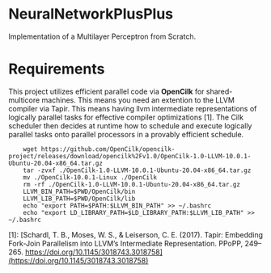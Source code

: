 # NeuralNetworkPlusPlus
Implementation of a Multilayer Perceptron from Scratch. 


# Requirements

This project utilizes efficient parallel code via **OpenCilk** for shared-multicore machines. This means you need an extention to the LLVM compiler via Tapir. This means having llvm intermediate representations of logically parallel tasks for effective compiler optimizations [1]. The Cilk scheduler then decides at runtime how to schedule and execute logically parallel tasks onto parallel processors in a provably efficient schedule.


```
    wget https://github.com/OpenCilk/opencilk-project/releases/download/opencilk%2Fv1.0/OpenCilk-1.0-LLVM-10.0.1-Ubuntu-20.04-x86_64.tar.gz
    tar -zvxf ./OpenCilk-1.0-LLVM-10.0.1-Ubuntu-20.04-x86_64.tar.gz
    mv ./OpenCilk-10.0.1-Linux ./OpenCilk
    rm -rf ./OpenCilk-1.0-LLVM-10.0.1-Ubuntu-20.04-x86_64.tar.gz
    LLVM_BIN_PATH=$PWD/OpenCilk/bin
    LLVM_LIB_PATH=$PWD/OpenCilk/lib
    echo "export PATH=$PATH:$LLVM_BIN_PATH" >> ~/.bashrc
    echo "export LD_LIBRARY_PATH=$LD_LIBRARY_PATH:$LLVM_LIB_PATH" >> ~/.bashrc
```




[1]: [Schardl, T. B., Moses, W. S., & Leiserson, C. E. (2017). Tapir: Embedding Fork-Join Parallelism into LLVM’s Intermediate Representation. PPoPP, 249–265. https://doi.org/10.1145/3018743.3018758](https://doi.org/10.1145/3018743.3018758)